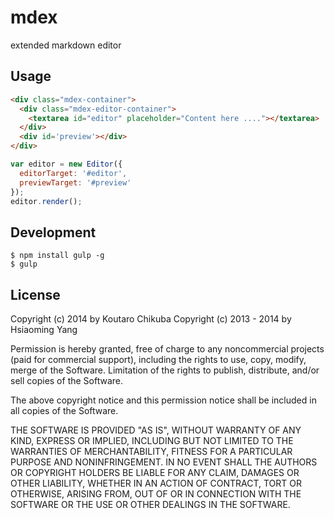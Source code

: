 # mdex

extended markdown editor

## Usage

```html
<div class="mdex-container">
  <div class="mdex-editor-container">
    <textarea id="editor" placeholder="Content here ...."></textarea>
  </div>
  <div id='preview'></div>
</div>
```

```javascript
var editor = new Editor({
  editorTarget: '#editor',
  previewTarget: '#preview'
});
editor.render();
```

## Development

```
$ npm install gulp -g
$ gulp
```

## License

Copyright (c) 2014 by Koutaro Chikuba
Copyright (c) 2013 - 2014 by Hsiaoming Yang

Permission is hereby granted, free of charge to any noncommercial projects (paid for commercial support), including the rights to use, copy, modify, merge of the Software. Limitation of the rights to publish, distribute, and/or sell copies of the Software.

The above copyright notice and this permission notice shall be included in all copies of the Software.

THE SOFTWARE IS PROVIDED "AS IS", WITHOUT WARRANTY OF ANY KIND, EXPRESS OR IMPLIED, INCLUDING BUT NOT LIMITED TO THE WARRANTIES OF MERCHANTABILITY, FITNESS FOR A PARTICULAR PURPOSE AND NONINFRINGEMENT. IN NO EVENT SHALL THE AUTHORS OR COPYRIGHT HOLDERS BE LIABLE FOR ANY CLAIM, DAMAGES OR OTHER LIABILITY, WHETHER IN AN ACTION OF CONTRACT, TORT OR OTHERWISE, ARISING FROM, OUT OF OR IN CONNECTION WITH THE SOFTWARE OR THE USE OR OTHER DEALINGS IN THE SOFTWARE.
